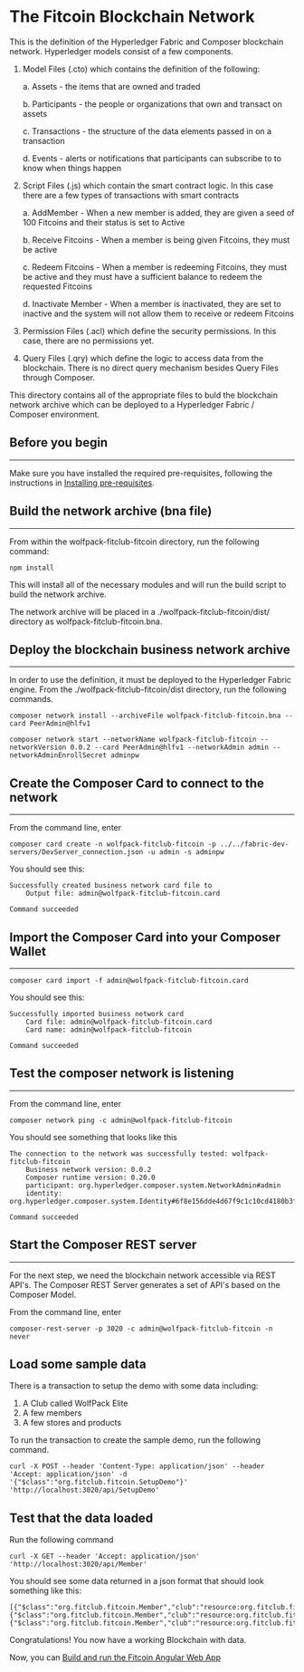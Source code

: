 # The Fitcoin Blockchain Network

This is the definition of the Hyperledger Fabric and Composer blockchain network. Hyperledger models consist of a few components.

1. Model Files (.cto) which contains the definition of the following: 
    
    a. Assets - the items that are owned and traded

    b. Participants - the people or organizations that own and transact on assets

    c. Transactions - the structure of the data elements passed in on a transaction

    d. Events - alerts or notifications that participants can subscribe to to know when things happen

2. Script Files (.js) which contain the smart contract logic. In this case there are a few types of transactions with smart contracts

    a. AddMember - When a new member is added, they are given a seed of 100 Fitcoins and their status is set to Active

    b. Receive Fitcoins - When a member is being given Fitcoins, they must be active

    c. Redeem Fitcoins - When a member is redeeming Fitcoins, they must be active and they must have a sufficient balance to redeem the requested Fitcoins

    d. Inactivate Member - When a member is inactivated, they are set to inactive and the system will not allow them to receive or redeem Fitcoins

3. Permission Files (.acl) which define the security permissions. In this case, there are no permissions yet.

4. Query Files (.qry) which define the logic to access data from the blockchain. There is no direct query mechanism besides Query Files through Composer.

This directory contains all of the appropriate files to buld the blockchain network archive which can be deployed to a Hyperledger Fabric / Composer environment.

## Before you begin
---

Make sure you have installed the required pre-requisites, following the instructions in [Installing pre-requisites](../README.md).

## Build the network archive (bna file)
---
From within the wolfpack-fitclub-fitcoin directory, run the following command:
```
npm install
```
This will install all of the necessary modules and will run the build script to build the network archive.

The network archive will be placed in a ./wolfpack-fitclub-fitcoin/dist/ directory as wolfpack-fitclub-fitcoin.bna. 

## Deploy the blockchain business network archive
---
In order to use the definition, it must be deployed to the Hyperledger Fabric engine. From the ./wolfpack-fitclub-fitcoin/dist directory, run the following commands.

```
composer network install --archiveFile wolfpack-fitclub-fitcoin.bna --card PeerAdmin@hlfv1

composer network start --networkName wolfpack-fitclub-fitcoin --networkVersion 0.0.2 --card PeerAdmin@hlfv1 --networkAdmin admin --networkAdminEnrollSecret adminpw
```

## Create the Composer Card to connect to the network
---
From the command line, enter
```
composer card create -n wolfpack-fitclub-fitcoin -p ../../fabric-dev-servers/DevServer_connection.json -u admin -s adminpw
```
You should see this:

```
Successfully created business network card file to 
    Output file: admin@wolfpack-fitclub-fitcoin.card

Command succeeded
```
 ## Import the Composer Card into your Composer Wallet
---
```
composer card import -f admin@wolfpack-fitclub-fitcoin.card
```
You should see this:
```
Successfully imported business network card
	Card file: admin@wolfpack-fitclub-fitcoin.card
	Card name: admin@wolfpack-fitclub-fitcoin

Command succeeded
```

## Test the composer network is listening
---
From the command line, enter
```
composer network ping -c admin@wolfpack-fitclub-fitcoin
```

You should see something that looks like this
```
The connection to the network was successfully tested: wolfpack-fitclub-fitcoin
	Business network version: 0.0.2
	Composer runtime version: 0.20.0
	participant: org.hyperledger.composer.system.NetworkAdmin#admin
	identity: org.hyperledger.composer.system.Identity#6f8e156dde4d67f9c1c10cd4180b3fd5d9c7238b8039c306a7dc26a87eb74521

Command succeeded
```

## Start the Composer REST server
---

For the next step, we need the blockchain network accessible via REST API's. The Composer REST Server generates a set of API's based on the Composer Model.

From the command line, enter
```
composer-rest-server -p 3020 -c admin@wolfpack-fitclub-fitcoin -n never
```

## Load some sample data

There is a transaction to setup the demo with some data including:
1. A Club called WolfPack Elite
2. A few members
3. A few stores and products

To run the transaction to create the sample demo, run the following command.
```
curl -X POST --header 'Content-Type: application/json' --header 'Accept: application/json' -d '{"$class":"org.fitclub.fitcoin.SetupDemo"}' 'http://localhost:3020/api/SetupDemo'
```

## Test that the data loaded

Run the following command 

```
curl -X GET --header 'Accept: application/json' 'http://localhost:3020/api/Member'
```

You should see some data returned in a json format that should look something like this:

```
[{"$class":"org.fitclub.fitcoin.Member","club":"resource:org.fitclub.fitcoin.Club#CLUB_001","memberStatus":"ACTIVE","personId":"MEMBER_001","personFirstName":"Chris","personLastName":"Tyler","fitCoinWallet":"resource:org.fitclub.fitcoin.FitcoinWallet#MEMBER_001"},{"$class":"org.fitclub.fitcoin.Member","club":"resource:org.fitclub.fitcoin.Club#CLUB_001","memberStatus":"ACTIVE","personId":"MEMBER_002","personFirstName":"Darrel","personLastName":"Pyle","fitCoinWallet":"resource:org.fitclub.fitcoin.FitcoinWallet#MEMBER_002"},{"$class":"org.fitclub.fitcoin.Member","club":"resource:org.fitclub.fitcoin.Club#CLUB_001","memberStatus":"ACTIVE","personId":"MEMBER_003","personFirstName":"Ashley","personLastName":"Troggio","fitCoinWallet":"resource:org.fitclub.fitcoin.FitcoinWallet#MEMBER_003"}]
```

Congratulations! You now have a working Blockchain with data.

Now, you can [Build and run the Fitcoin Angular Web App](../fitcoin-app/README.md)